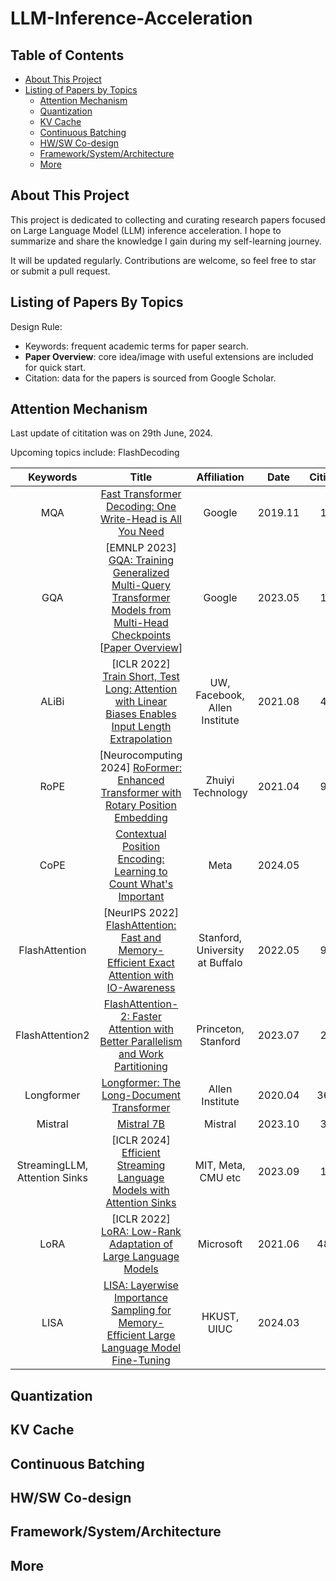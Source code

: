 # LLM-Inference-Acceleration

## Table of Contents

 - [About This Project](#about-this-project)
 - [Listing of Papers by Topics](#listing-of-papers-by-topics)
   - [Attention Mechanism](#attention-mechanism)
   - [Quantization](#quantization)
   - [KV Cache](#kv-cache)
   - [Continuous Batching](#continuous-batching)
   - [HW/SW Co-design](#hwsw-co-design)
   - [Framework/System/Architecture](#frameworksystemarchitecture)
   - [More](#more)

## About This Project
This project is dedicated to collecting and curating research papers focused on Large Language Model (LLM) inference acceleration. I hope to summarize and share the knowledge I gain during my self-learning journey.

It will be updated regularly. Contributions are welcome, so feel free to star or submit a pull request.

## Listing of Papers By Topics

Design Rule:
- Keywords: frequent academic terms for paper search.
- **Paper Overview**: core idea/image with useful extensions are included for quick start.
- Citation: data for the papers is sourced from Google Scholar.

## Attention Mechanism
Last update of cititation was on 29th June, 2024.

Upcoming topics include: FlashDecoding

|Keywords | Title | Affiliation | Date | Cititaion|
|:---:|:---:|:---:|:---:|:---:|
|MQA|[Fast Transformer Decoding: One Write-Head is All You Need](https://arxiv.org/abs/1911.02150v1)|Google|2019.11|176|
|GQA|[EMNLP 2023] [GQA: Training Generalized Multi-Query Transformer Models from Multi-Head Checkpoints](https://arxiv.org/abs/2305.13245) [[Paper Overview](https://github.com/shishishu/LLM-Inference-Acceleration/blob/main/attention-mechanism/gqa--training-generalized-multi-query-transformer-models-from-multi-head-checkpoints/README.md)]|Google|2023.05|174|
|ALiBi|[ICLR 2022] [Train Short, Test Long: Attention with Linear Biases Enables Input Length Extrapolation](https://arxiv.org/abs/2108.12409)|UW, Facebook, Allen Institute|2021.08|416|
|RoPE|[Neurocomputing 2024] [RoFormer: Enhanced Transformer with Rotary Position Embedding](https://arxiv.org/abs/2104.09864)|Zhuiyi Technology|2021.04|937|
|CoPE|[Contextual Position Encoding: Learning to Count What's Important](https://arxiv.org/abs/2405.18719)|Meta|2024.05|2|
|FlashAttention|[NeurIPS 2022] [FlashAttention: Fast and Memory-Efficient Exact Attention with IO-Awareness](https://arxiv.org/abs/2205.14135)|Stanford, University at Buffalo|2022.05|915|
|FlashAttention2|[FlashAttention-2: Faster Attention with Better Parallelism and Work Partitioning](https://arxiv.org/abs/2307.08691)|Princeton, Stanford|2023.07|281|
|Longformer|[Longformer: The Long-Document Transformer](https://arxiv.org/abs/2004.05150)|Allen Institute|2020.04|3605|
|Mistral|[Mistral 7B](https://arxiv.org/abs/2310.06825)|Mistral|2023.10|313|
|StreamingLLM, Attention Sinks|[ICLR 2024] [Efficient Streaming Language Models with Attention Sinks](https://arxiv.org/abs/2309.17453)|MIT, Meta, CMU etc|2023.09|146|
|LoRA|[ICLR 2022] [LoRA: Low-Rank Adaptation of Large Language Models](https://arxiv.org/abs/2106.09685)|Microsoft|2021.06|4818|
|LISA|[LISA: Layerwise Importance Sampling for Memory-Efficient Large Language Model Fine-Tuning](https://arxiv.org/abs/2403.17919)|HKUST, UIUC|2024.03|2|

## Quantization

## KV Cache

## Continuous Batching

## HW/SW Co-design

## Framework/System/Architecture

## More
